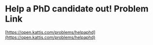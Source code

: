 # Help a PhD candidate out! Problem Link
[https://open.kattis.com/problems/helpaphd](https://open.kattis.com/problems/helpaphd)